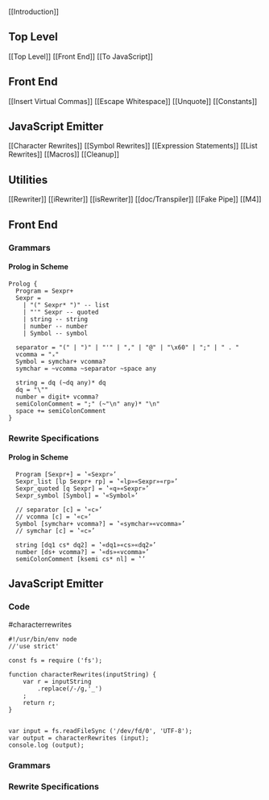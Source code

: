 [[Introduction]]
## Top Level
[[Top Level]]
[[Front End]]
[[To JavaScript]]

## Front End
[[Insert Virtual Commas]]
[[Escape Whitespace]]
[[Unquote]]
[[Constants]]
## JavaScript Emitter
[[Character Rewrites]]
[[Symbol Rewrites]]
[[Expression Statements]]
[[List Rewrites]]
[[Macros]]
[[Cleanup]]
## Utilities
[[Rewriter]]
[[iRewriter]]
[[isRewriter]]
[[doc/Transpiler]]
[[Fake Pipe]]
[[M4]]

## Front End 

### Grammars
#### Prolog in Scheme
```
Prolog {
  Program = Sexpr+
  Sexpr =
    | "(" Sexpr* ")" -- list
    | "'" Sexpr -- quoted
    | string -- string
    | number -- number
    | Symbol -- symbol

  separator = "(" | ")" | "'" | "," | "@" | "\x60" | ";" | " . "
  vcomma = "ₓ"
  Symbol = symchar+ vcomma?
  symchar = ~vcomma ~separator ~space any
  
  string = dq (~dq any)* dq
  dq = "\""
  number = digit+ vcomma?
  semiColonComment = ";" (~"\n" any)* "\n"
  space += semiColonComment
}
```

### Rewrite Specifications
#### Prolog in Scheme
```
  Program [Sexpr+] = ‛«Sexpr»’
  Sexpr_list [lp Sexpr+ rp] = ‛«lp»«Sexpr»«rp»’
  Sexpr_quoted [q Sexpr] = ‛«q»«Sexpr»’
  Sexpr_symbol [Symbol] = ‛«Symbol»’

  // separator [c] = ‛«c»’
  // vcomma [c] = ‛«c»’
  Symbol [symchar+ vcomma?] = ‛«symchar»«vcomma»’
  // symchar [c] = ‛«c»’
  
  string [dq1 cs* dq2] = ‛«dq1»«cs»«dq2»’
  number [ds+ vcomma?] = ‛«ds»«vcomma»’
  semiColonComment [ksemi cs* nl] = ‛’
```
## JavaScript Emitter 

### Code
#characterrewrites 
```
#!/usr/bin/env node
//'use strict'

const fs = require ('fs');

function characterRewrites(inputString) {
    var r = inputString
        .replace(/-/g,'_')
    ;
    return r;
}
      

var input = fs.readFileSync ('/dev/fd/0', 'UTF-8');
var output = characterRewrites (input);
console.log (output);
```
### Grammars
### Rewrite Specifications


